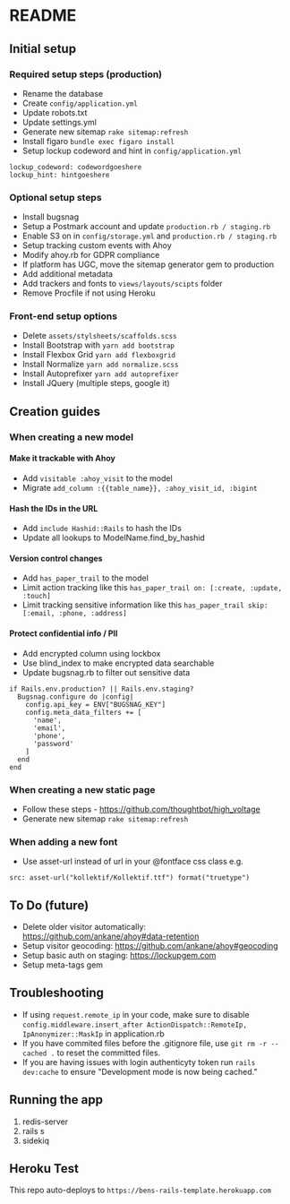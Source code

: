 # README
## Initial setup

### Required setup steps (production)

* Rename the database
* Create ```config/application.yml```
* Update robots.txt
* Update settings.yml
* Generate new sitemap ```rake sitemap:refresh```
* Install figaro ```bundle exec figaro install```
* Setup lockup codeword and hint in ```config/application.yml```
```
lockup_codeword: codewordgoeshere
lockup_hint: hintgoeshere
```

### Optional setup steps

* Install bugsnag
* Setup a Postmark account and update ```production.rb / staging.rb```
* Enable S3 on in ```config/storage.yml``` and ```production.rb / staging.rb```
* Setup tracking custom events with Ahoy
* Modify ahoy.rb for GDPR compliance
* If platform has UGC, move the sitemap generator gem to production
* Add additional metadata
* Add trackers and fonts to ```views/layouts/scipts``` folder
* Remove Procfile if not using Heroku

### Front-end setup options

* Delete ```assets/stylsheets/scaffolds.scss```
* Install Bootstrap with ```yarn add bootstrap```
* Install Flexbox Grid  ```yarn add flexboxgrid```
* Install Normalize ```yarn add normalize.scss```
* Install Autoprefixer ```yarn add autoprefixer```
* Install JQuery (multiple steps, google it)

## Creation guides
### When creating a new model
#### Make it trackable with Ahoy

* Add ```visitable :ahoy_visit``` to the model
* Migrate ```add_column :{{table_name}}, :ahoy_visit_id, :bigint```

#### Hash the IDs in the URL

* Add ```include Hashid::Rails``` to hash the IDs
* Update all lookups to ModelName.find_by_hashid

#### Version control changes

* Add ```has_paper_trail``` to the model
* Limit action tracking like this ```has_paper_trail on: [:create, :update, :touch]```
* Limit tracking sensitive information like this ```has_paper_trail skip: [:email, :phone, :address]```

#### Protect confidential info / PII

* Add encrypted column using lockbox
* Use blind_index to make encrypted data searchable
* Update bugsnag.rb to filter out sensitive data
```
if Rails.env.production? || Rails.env.staging?
  Bugsnag.configure do |config|
    config.api_key = ENV["BUGSNAG_KEY"]
    config.meta_data_filters += [
      'name',
      'email',
      'phone',
      'password'
    ]
  end
end
```

### When creating a new static page

* Follow these steps - https://github.com/thoughtbot/high_voltage
* Generate new sitemap ```rake sitemap:refresh```

### When adding a new font

* Use asset-url instead of url in your @fontface css class e.g.
```
src: asset-url("kollektif/Kollektif.ttf") format("truetype")
```

## To Do (future)

* Delete older visitor automatically: https://github.com/ankane/ahoy#data-retention
* Setup visitor geocoding: https://github.com/ankane/ahoy#geocoding
* Setup basic auth on staging: https://lockupgem.com
* Setup meta-tags gem

## Troubleshooting

* If using ```request.remote_ip``` in your code, make sure to disable ```config.middleware.insert_after ActionDispatch::RemoteIp, IpAnonymizer::MaskIp``` in application.rb
* If you have commited files before the .gitignore file, use ```git rm -r --cached .``` to reset the committed files.
* If you are having issues with login authenticyty token run ```rails dev:cache``` to ensure "Development mode is now being cached."

## Running the app

1. redis-server
2. rails s
3. sidekiq

## Heroku Test

This repo auto-deploys to ```https://bens-rails-template.herokuapp.com```
